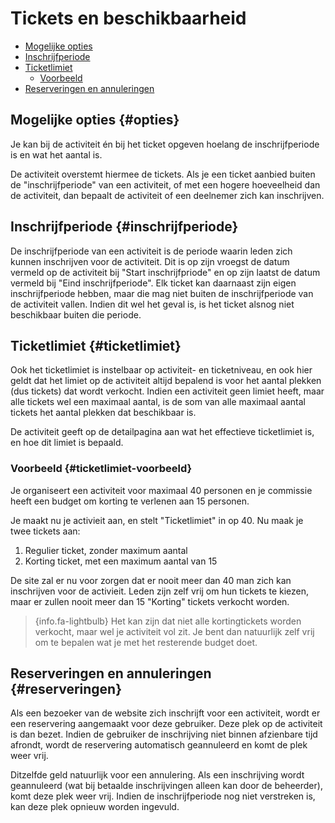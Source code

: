 # Tickets en beschikbaarheid

- [Mogelijke opties](#opties)
- [Inschrijfperiode](#inschrijfperiode)
- [Ticketlimiet](#ticketlimiet)
  - [Voorbeeld](#ticketlimiet-voorbeeld)
- [Reserveringen en annuleringen](#reserveringen)

## Mogelijke opties {#opties}

Je kan bij de activiteit én bij het ticket opgeven hoelang de inschrijfperiode is en wat het aantal is.

De activiteit overstemt hiermee de tickets. Als je een ticket aanbied buiten de "inschrijfperiode" van een
activiteit, of met een hogere hoeveelheid dan de activiteit, dan bepaalt de activiteit of een deelnemer zich kan inschrijven.

## Inschrijfperiode {#inschrijfperiode}

De inschrijfperiode van een activiteit is de periode waarin leden zich kunnen inschrijven voor de activiteit. Dit is
op zijn vroegst de datum vermeld op de activiteit bij "Start inschrijfpriode" en op zijn laatst de datum vermeld bij
"Eind inschrijfperiode". Elk ticket kan daarnaast zijn eigen inschrijfperiode hebben, maar die mag niet buiten de
inschrijfperiode van de activiteit vallen. Indien dit wel het geval is, is het ticket alsnog niet beschikbaar buiten die periode.

## Ticketlimiet {#ticketlimiet}

Ook het ticketlimiet is instelbaar op activiteit- en ticketniveau, en ook hier geldt dat het limiet op de activiteit altijd
bepalend is voor het aantal plekken (dus tickets) dat wordt verkocht. Indien een activiteit geen limiet heeft, maar alle
tickets wel een maximaal aantal, is de som van alle maximaal aantal tickets het aantal plekken dat beschikbaar is.

De activiteit geeft op de detailpagina aan wat het effectieve ticketlimiet is, en hoe dit limiet is bepaald.

### Voorbeeld {#ticketlimiet-voorbeeld}

Je organiseert een activiteit voor maximaal 40 personen en je commissie heeft een budget om korting te verlenen aan 15 personen.

Je maakt nu je activieit aan, en stelt "Ticketlimiet" in op 40. Nu maak je twee tickets aan:

1. Regulier ticket, zonder maximum aantal
2. Korting ticket, met een maximum aantal van 15

De site zal er nu voor zorgen dat er nooit meer dan 40 man zich kan inschrijven voor de activieit. Leden zijn zelf vrij om hun tickets
te kiezen, maar er zullen nooit meer dan 15 "Korting" tickets verkocht worden.

> {info.fa-lightbulb} Het kan zijn dat niet alle kortingtickets worden verkocht, maar wel je activiteit vol zit. Je bent dan natuurlijk zelf vrij om te bepalen
> wat je met het resterende budget doet.

## Reserveringen en annuleringen {#reserveringen}

Als een bezoeker van de website zich inschrijft voor een activiteit, wordt er een reservering aangemaakt voor deze gebruiker. Deze plek op
de activiteit is dan bezet. Indien de gebruiker de inschrijving niet binnen afzienbare tijd afrondt, wordt de reservering automatisch
geannuleerd en komt de plek weer vrij.

Ditzelfde geld natuurlijk voor een annulering. Als een inschrijving wordt geannuleerd (wat bij betaalde inschrijvingen alleen kan door de beheerder),
komt deze plek weer vrij. Indien de inschrijfperiode nog niet verstreken is, kan deze plek opnieuw worden ingevuld.
